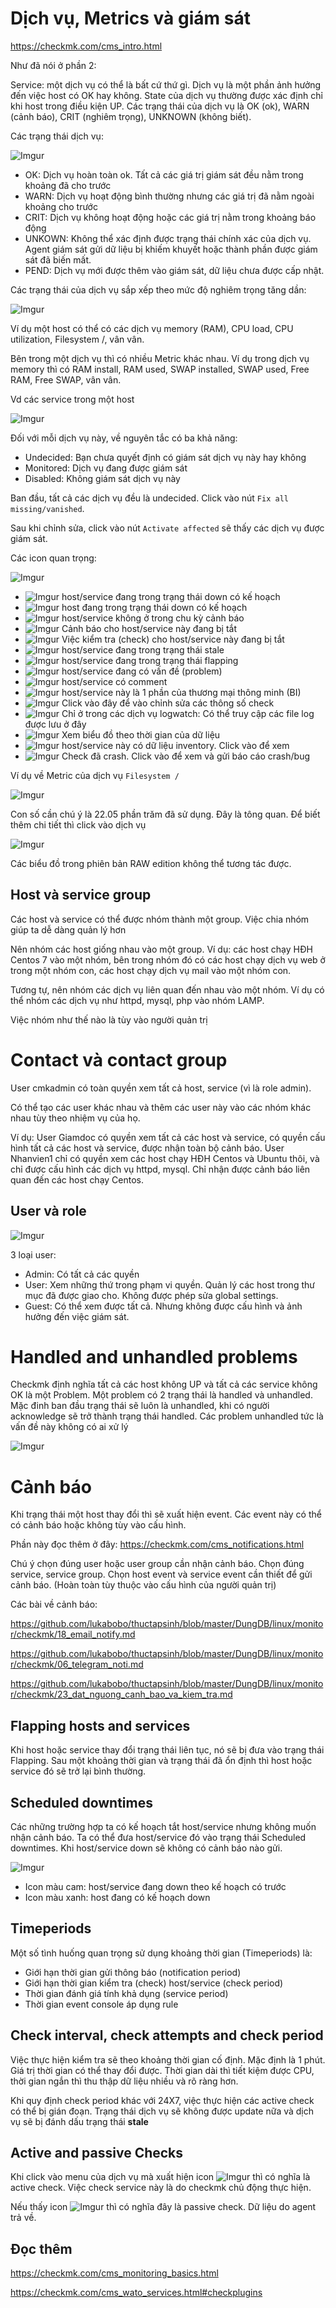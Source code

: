 # Dịch vụ, Metrics và giám sát

https://checkmk.com/cms_intro.html

Như đã nói ở phần 2:

Service: một dịch vụ có thể là bất cứ thứ gì. Dịch vụ là một phần ảnh hưởng đến việc host có OK hay không. State của dịch vụ thường được xác định chỉ khi host trong điều kiện UP. Các trạng thái của dịch vụ là OK (ok), WARN (cảnh báo), CRIT (nghiêm trọng), UNKNOWN (không biết).

Các trạng thái dịch vụ:

![Imgur](https://i.imgur.com/nrxwwS7.png)

- OK: Dịch vụ hoàn toàn ok. Tất cả các giá trị giám sát đều nằm trong khoảng đã cho trước
- WARN: Dịch vụ hoạt động bình thường nhưng các giá trị đã nằm ngoài khoảng cho trước
- CRIT: Dịch vụ không hoạt động hoặc các giá trị nằm trong khoảng báo động
- UNKOWN: Không thể xác định được trạng thái chính xác của dịch vụ. Agent giám sát gửi dữ liệu bị khiếm khuyết hoặc thành phần được giám sát đã biến mất.
- PEND: Dịch vụ mới được thêm vào giám sát, dữ liệu chưa được cấp nhật.

Các trạng thái của dịch vụ sắp xếp theo mức độ nghiêm trọng tăng dần:

![Imgur](https://i.imgur.com/8CjpijL.png)

Ví dụ một host có thể có các dịch vụ memory (RAM), CPU load, CPU utilization, 	Filesystem /, vân vân.

Bên trong một dịch vụ thì có nhiều Metric khác nhau. Ví dụ trong dịch vụ memory thì có RAM install, RAM used, SWAP installed, SWAP used, Free RAM, Free SWAP, vân vân.

Vd các service trong một host

![Imgur](https://i.imgur.com/O81gilX.png)

Đối với mỗi dịch vụ này, về nguyên tắc có ba khả năng:

- Undecided: Bạn chưa quyết định có giám sát dịch vụ này hay không
- Monitored: Dịch vụ đang được giám sát
- Disabled: Không giám sát dịch vụ này

Ban đầu, tất cả các dịch vụ đều là undecided. Click vào nút `Fix all missing/vanished`. 
 
Sau khi chỉnh sửa, click vào nút `Activate affected` sẽ thấy các dịch vụ được giám sát. 

Các icon quan trọng:

![Imgur](https://i.imgur.com/p8LkO8a.png)

- ![Imgur](https://i.imgur.com/HTPHABw.png) host/service đang trong trạng thái down có kế hoạch
- ![Imgur](https://i.imgur.com/FOBHeoo.png) host đang trong trạng thái down có kế hoạch
- ![Imgur](https://i.imgur.com/4rLXIhM.png) host/service không ở trong chu kỳ cảnh báo
- ![Imgur](https://i.imgur.com/tZGyk2J.png) Cảnh báo cho host/service này đang bị tắt
- ![Imgur](https://i.imgur.com/VwSysAP.png) Việc kiểm tra (check) cho host/service này đang bị tắt
- ![Imgur](https://i.imgur.com/OyXdH3H.png) host/service đang trong trạng thái stale
- ![Imgur](https://i.imgur.com/amou0PV.png) host/service đang trong trạng thái flapping
- ![Imgur](https://i.imgur.com/I4Sa0ZE.png) host/service đang có vấn đề (problem)
- ![Imgur](https://i.imgur.com/eaJSkcy.png) host/service có comment
- ![Imgur](https://i.imgur.com/a50cxMb.png) host/service này là 1 phần của thương mại thông minh (BI)
- ![Imgur](https://i.imgur.com/XW1bZkV.png) Click vào đây để vào chỉnh sửa các thông số check
- ![Imgur](https://i.imgur.com/CKlwy9i.png) Chỉ ở trong các dịch vụ logwatch: Có thể truy cập các file log được lưu ở đây
- ![Imgur](https://i.imgur.com/23ThyKl.png) Xem biểu đồ theo thời gian của dữ liệu
- ![Imgur](https://i.imgur.com/4d78oi0.png) host/service này có dữ liệu inventory. Click vào để xem
- ![Imgur](https://i.imgur.com/Rcsypjb.png) Check đã crash. Click vào để xem và gửi báo cáo crash/bug 

Ví dụ về Metric của dịch vụ `Filesystem /`

![Imgur](https://i.imgur.com/E0KaJx0.png)

Con số cần chú ý là 22.05 phần trăm đã sử dụng. Đây là tông quan. Để biết thêm chi tiết thì click vào dịch vụ

![Imgur](https://i.imgur.com/5728MwG.png)

Các biểu đồ trong phiên bản RAW edition không thể tương tác được. 

## Host và service group

Các host và service có thể được nhóm thành một group. Việc chia nhóm giúp ta dễ dàng quản lý hơn

Nên nhóm các host giống nhau vào một group. Ví dụ: các host chạy HĐH Centos 7 vào một nhóm, bên trong nhóm đó có các host chạy dịch vụ web ở trong một nhóm con, các host chạy dịch vụ mail vào một nhóm con.

Tương tự, nên nhóm các dịch vụ liên quan đến nhau vào một nhóm. Ví dụ có thể nhóm các dịch vụ như httpd, mysql, php vào nhóm LAMP.

Việc nhóm như thế nào là tùy vào người quản trị

# Contact và contact group

User cmkadmin có toàn quyền xem tất cả host, service (vì là role admin).

Có thể tạo các user khác nhau và thêm các user này vào các nhóm khác nhau tùy theo nhiệm vụ của họ. 

Ví dụ: User Giamdoc có quyền xem tất cả các host và service, có quyền cấu hình tất cả các host và service, được nhận toàn bộ cảnh báo. User Nhanvien1 chỉ có quyền xem các host chạy HĐH Centos và Ubuntu thôi, và chỉ được cấu hình các dịch vụ httpd, mysql. Chỉ nhận được cảnh báo liên quan đến các host chạy Centos.

## User và role

![Imgur](https://i.imgur.com/fzVK9UZ.png)

3 loại user: 

- Admin: Có tất cả các quyền
- User: Xem những thứ trong phạm vi quyền. Quản lý các host trong thư mục đã được giao cho. Không được phép sửa global settings.
- Guest: Có thể xem được tất cả. Nhưng không được cấu hình và ảnh hưởng đến việc giám sát.

# Handled and unhandled problems

Checkmk định nghĩa tất cả các host không UP và tất cả các service không OK là một Problem. Một problem có 2 trạng thái là handled và unhandled. Mặc đinh ban đầu trạng thái sẽ luôn là unhandled, khi có người acknowledge sẽ trở thành trạng thái handled. Các problem unhandled tức là vấn đề này không có ai xử lý

![Imgur](https://i.imgur.com/nZCUqn4.png)

# Cảnh báo

Khi trạng thái một host thay đổi thì sẽ xuất hiện event. Các event này có thể có cảnh báo hoặc không tùy vào cấu hình. 

Phần này đọc thêm ở đây: https://checkmk.com/cms_notifications.html

Chú ý chọn đúng user hoặc user group cần nhận cảnh báo. Chọn đúng service, service group. Chọn host event và service event cần thiết để gửi cảnh báo. (Hoàn toàn tùy thuộc vào cấu hình của người quản trị)

Các bài về cảnh báo:

https://github.com/lukabobo/thuctapsinh/blob/master/DungDB/linux/monitor/checkmk/18_email_notify.md

https://github.com/lukabobo/thuctapsinh/blob/master/DungDB/linux/monitor/checkmk/06_telegram_noti.md

https://github.com/lukabobo/thuctapsinh/blob/master/DungDB/linux/monitor/checkmk/23_dat_nguong_canh_bao_va_kiem_tra.md

## Flapping hosts and services

Khi host hoặc service thay đổi trạng thái liên tục, nó sẽ bị đưa vào trạng thái Flapping. Sau một khoảng thời gian và trạng thái đã ổn định thì host hoặc service đó sẽ trở lại bình thường.

## Scheduled downtimes

Các những trường hợp ta có kế hoạch tắt host/service nhưng không muốn nhận cảnh báo. Ta có thể đưa host/service đó vào trạng thái Scheduled downtimes. Khi host/service down sẽ không có cảnh báo nào gửi.

![Imgur](https://i.imgur.com/Wq22c4u.png)

- Icon màu cam: host/service đang down theo kế hoạch có trước
- Icon màu xanh: host đang có kế hoạch down

## Timeperiods

Một số tình huống quan trọng sử dụng khoảng thời gian (Timeperiods) là:

- Giới hạn thời gian gửi thông báo (notification period)
- Giới hạn thời gian kiểm tra (check) host/service (check period)
- Thời gian đánh giá tính khả dụng (service period)
- Thời gian event console áp dụng rule

## Check interval, check attempts and check period

Việc thực hiện kiểm tra sẽ theo khoảng thời gian cố định. Mặc định là 1 phút. Giá trị thời gian có thể thay đổi được. Thời gian dài thì tiết kiệm được CPU, thời gian ngắn thì thu thập dữ liệu nhiều và rõ ràng hơn.

Khi quy định check period khác với 24X7, việc thực hiện các active check có thể bị gián đoạn. Trạng thái dịch vụ sẽ không được update nữa và dịch vụ sẽ bị đánh dấu trạng thái **stale**

## Active and passive Checks

Khi click vào menu của dịch vụ mà xuất hiện icon ![Imgur](https://i.imgur.com/3tYScom.png) thì có nghĩa là active check. Việc check service này là do checkmk chủ động thực hiện. 

Nếu thấy icon ![Imgur](https://i.imgur.com/pUmidxQ.png) thì có nghĩa đây là passive check. Dữ liệu do agent trả về.

## Đọc thêm

https://checkmk.com/cms_monitoring_basics.html

https://checkmk.com/cms_wato_services.html#checkplugins